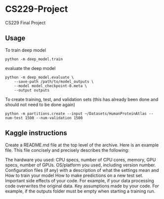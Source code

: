# CS229-Project
CS229 Final Project


## Usage

To train deep model

    python -m deep_model.train

evaluate the deep model

    python -m deep_model.evaluate \
        --save-path /path/to/model_outputs \
        --model model_checkpoint-0.meta \
        --output outputs

To create training, test, and validation sets (this has already been done and should not need to
be done again)

    python -m partitions.create --input ~/Datasets/HumanProteinAtlas --num-test 1500 --num-validation 1500


## Kaggle instructions
Create a README.md file at the top level of the archive. Here is an example file. This file concisely and precisely 
describes the following:

The hardware you used: CPU specs, number of CPU cores, memory, GPU specs, number of GPUs.
OS/platform you used, including version number.
Configuration files (if any) with a description of what the settings mean and
How to train your model
How to make predictions on a new test set.
Important side effects of your code. For example, if your data processing code overwrites the original data.
Key assumptions made by your code. For example, if the outputs folder must be empty when starting a training run.
